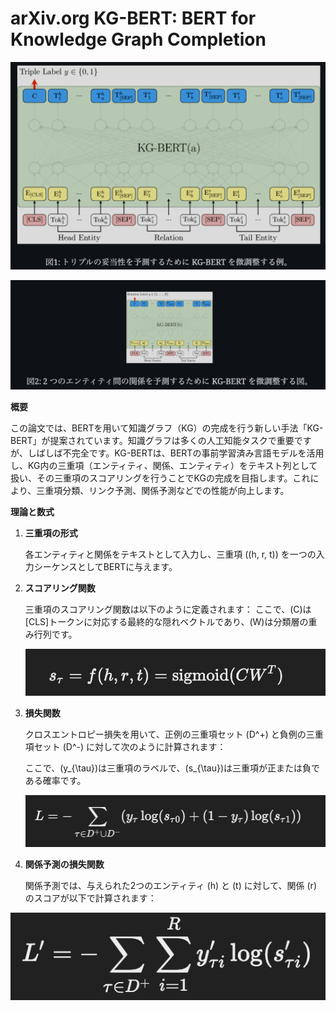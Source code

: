 # arXiv.org KG-BERT: BERT for Knowledge Graph Completion

![image.png](<../knowledge_graph/arXiv org KG-BERT BERT for Knowledge Graph Complet 13c821c4096b8026825cf7208e5daaae/image.png>)

![image.png](<../knowledge_graph/arXiv org KG-BERT BERT for Knowledge Graph Complet 13c821c4096b8026825cf7208e5daaae/image 1.png>)

**概要**

この論文では、BERTを用いて知識グラフ（KG）の完成を行う新しい手法「KG-BERT」が提案されています。知識グラフは多くの人工知能タスクで重要ですが、しばしば不完全です。KG-BERTは、BERTの事前学習済み言語モデルを活用し、KG内の三重項（エンティティ、関係、エンティティ）をテキスト列として扱い、その三重項のスコアリングを行うことでKGの完成を目指します。これにより、三重項分類、リンク予測、関係予測などでの性能が向上します。

**理論と数式**

1. **三重項の形式**
    
    各エンティティと関係をテキストとして入力し、三重項 \((h, r, t)\) を一つの入力シーケンスとしてBERTに与えます。
    
2. **スコアリング関数**
    
    三重項のスコアリング関数は以下のように定義されます：
    ここで、\(C\)は[CLS]トークンに対応する最終的な隠れベクトルであり、\(W\)は分類層の重み行列です。
    
    ![image.png](<../knowledge_graph/arXiv org KG-BERT BERT for Knowledge Graph Complet 13c821c4096b8026825cf7208e5daaae/image 2.png>)
    
3. **損失関数**
    
    クロスエントロピー損失を用いて、正例の三重項セット \(D^+\) と負例の三重項セット \(D^-\) に対して次のように計算されます：
    
    ここで、\(y_{\tau}\)は三重項のラベルで、\(s_{\tau}\)は三重項が正または負である確率です。
    
    ![image.png](<../knowledge_graph/arXiv org KG-BERT BERT for Knowledge Graph Complet 13c821c4096b8026825cf7208e5daaae/image 3.png>)
    
4. **関係予測の損失関数**
    
    関係予測では、与えられた2つのエンティティ \(h\) と \(t\) に対して、関係 \(r\) のスコアが以下で計算されます：
    

![image.png](<../knowledge_graph/arXiv org KG-BERT BERT for Knowledge Graph Complet 13c821c4096b8026825cf7208e5daaae/image 4.png>)